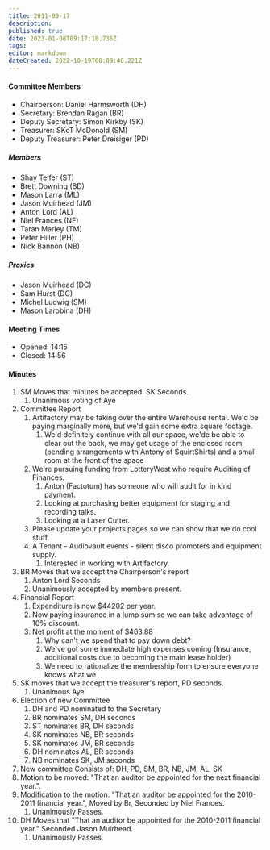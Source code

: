 ```yaml
---
title: 2011-09-17
description: 
published: true
date: 2023-01-08T09:17:10.735Z
tags: 
editor: markdown
dateCreated: 2022-10-19T08:09:46.221Z
---
```


#### Committee Members

-   Chairperson: Daniel Harmsworth (DH)
-   Secretary: Brendan Ragan (BR)
-   Deputy Secretary: Simon Kirkby (SK)
-   Treasurer: SKoT McDonald (SM)
-   Deputy Treasurer: Peter Dreisiger (PD)

##### Members

-   Shay Telfer (ST)
-   Brett Downing (BD)
-   Mason Larra (ML)
-   Jason Muirhead (JM)
-   Anton Lord (AL)
-   Niel Frances (NF)
-   Taran Marley (TM)
-   Peter Hiller (PH)
-   Nick Bannon (NB)

##### Proxies

-   Jason Muirhead (DC)
-   Sam Hurst (DC)
-   Michel Ludwig (SM)
-   Mason Larobina (DH)

#### Meeting Times

-   Opened: 14:15
-   Closed: 14:56

#### Minutes

1.  SM Moves that minutes be accepted. SK Seconds.
    1.  Unanimous voting of Aye
2.  Committee Report
    1.  Artifactory may be taking over the entire Warehouse rental. We'd be paying marginally more, but we'd gain some extra square footage.
        1.  We'd definitely continue with all our space, we'de be able to clear out the back, we may get usage of the enclosed room (pending arrangements with Antony of SquirtShirts) and a small room at the front of the space
    2.  We're pursuing funding from LotteryWest who require Auditing of Finances.
        1.  Anton (Factotum) has someone who will audit for in kind payment.
        2.  Looking at purchasing better equipment for staging and recording talks.
        3.  Looking at a Laser Cutter.
    3.  Please update your projects pages so we can show that we do cool stuff.
    4.  A Tenant - Audiovault events - silent disco promoters and equipment supply.
        1.  Interested in working with Artifactory.
3.  BR Moves that we accept the Chairperson's report
    1.  Anton Lord Seconds
    2.  Unanimously accepted by members present.
4.  Financial Report
    1.  Expenditure is now \$44202 per year.
    2.  Now paying insurance in a lump sum so we can take advantage of 10% discount.
    3.  Net profit at the moment of \$463.88
        1.  Why can't we spend that to pay down debt?
        2.  We've got some immediate high expenses coming (Insurance, additional costs due to becoming the main lease holder)
        3.  We need to rationalize the membership form to ensure everyone knows what we
5.  SK moves that we accept the treasurer's report, PD seconds.
    1.  Unanimous Aye
6.  Election of new Committee
    1.  DH and PD nominated to the Secretary
    2.  BR nominates SM, DH seconds
    3.  ST nominates BR, DH seconds
    4.  SK nominates NB, BR seconds
    5.  SK nominates JM, BR seconds
    6.  DH nominates AL, BR seconds
    7.  NB nominates SK, JM seconds
7.  New committee Consists of: DH, PD, SM, BR, NB, JM, AL, SK
8.  Motion to be moved: "That an auditor be appointed for the next financial year.".
9.  Modification to the motion: "That an auditor be appointed for the 2010-2011 financial year.", Moved by Br, Seconded by Niel Frances.
    1.  Unanimously Passes.
10. DH Moves that "That an auditor be appointed for the 2010-2011 financial year." Seconded Jason Muirhead.
    1.  Unanimously Passes.
